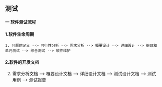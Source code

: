 ## 测试

#### 一 软件测试流程

#### 1.软件生命周期

 	1. 问题的定义 --> 可行性分析 --> 需求分析 --> 概要设计 --> 详细设计 --> 编码和单元测试 --> 综合测试 --> 软件维护

#### 2.软件的开发文档

2. 需求分析文档 --> 概要设计文档 --> 详细设计文档 --> 测试设计文档 --> 测试用例 --> 测试报告